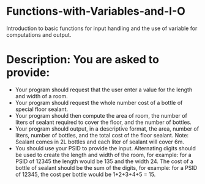 # Functions-with-Variables-and-I-O
Introduction to basic functions for input handling and the use of variable for computations and output. 


# Description: You are asked to provide:
- Your program should request that the user enter a value for the length and width of a room.
- Your program should request the whole number cost of a bottle of special floor sealant.
- Your program should then compute the area of room, the number of liters of sealant required to cover the floor, and the number of bottles.
- Your program should output, in a descriptive format, the area, number of liters, number of bottles, and the total cost of the floor sealant. Note: Sealant comes in 2L bottles and each liter of sealant will cover 6m.
- You should use your PSID to provide the input. Alternating digits should be used to create the length and width of the room, for example: for a PSID of 12345 the length would be 135 and the width 24. The cost of a bottle of sealant should be the sum of the digits, for example: for a PSID of 12345, the cost per bottle would be 1+2+3+4+5 = 15.
